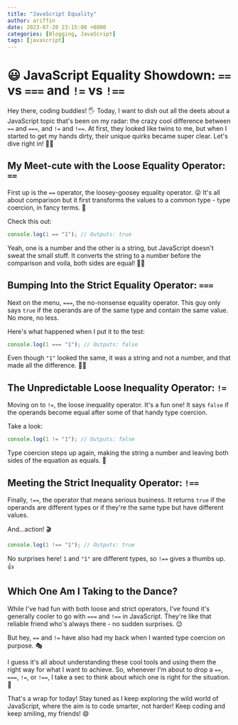 ```yaml
---
title: "JavaScript Equality"
author: ariffin
date: 2023-07-20 23:15:00 +0800
categories: [Blogging, JavaScript]
tags: [javascript]
---
```


# 😃 JavaScript Equality Showdown: `==` vs `===` and `!=` vs `!==`

Hey there, coding buddies! 🖐️ Today, I want to dish out all the deets about a JavaScript topic that's been on my radar: the crazy cool difference between `==` and `===`, and `!=` and `!==`. At first, they looked like twins to me, but when I started to get my hands dirty, their unique quirks became super clear. Let's dive right in! 🏊‍♀️

## My Meet-cute with the Loose Equality Operator: `==`

First up is the `==` operator, the loosey-goosey equality operator. 😜 It's all about comparison but it first transforms the values to a common type - type coercion, in fancy terms. 🎩

Check this out:

```javascript
console.log(1 == "1"); // Outputs: true
```

Yeah, one is a number and the other is a string, but JavaScript doesn't sweat the small stuff. It converts the string to a number before the comparison and voila, both sides are equal! 🤷‍♂️

## Bumping Into the Strict Equality Operator: `===`
Next on the menu, `===`, the no-nonsense equality operator. This guy only says `true` if the operands are of the same type and contain the same value. No more, no less.

Here's what happened when I put it to the test:

```javascript
console.log(1 === "1"); // Outputs: false
```

Even though `"1"` looked the same, it was a string and not a number, and that made all the difference. 🕵️‍♂️

## The Unpredictable Loose Inequality Operator: `!=`
Moving on to `!=`, the loose inequality operator. It's a fun one! It says `false` if the operands become equal after some of that handy type coercion.

Take a look:

```javascript
console.log(1 != "1"); // Outputs: false
```
Type coercion steps up again, making the string a number and leaving both sides of the equation as equals. 🧮

## Meeting the Strict Inequality Operator: `!==`
Finally, `!==`, the operator that means serious business. It returns `true` if the operands are different types or if they're the same type but have different values.

And...action! 🎬

```javascript
console.log(1 !== "1"); // Outputs: true
```

No surprises here! `1` and `"1"` are different types, so `!==` gives a thumbs up. 👍

## Which One Am I Taking to the Dance?
While I've had fun with both loose and strict operators, I've found it's generally cooler to go with `===` and `!==` in JavaScript. They're like that reliable friend who's always there - no sudden surprises. 😌

But hey, `==` and `!=` have also had my back when I wanted type coercion on purpose. 🎭

I guess it's all about understanding these cool tools and using them the right way for what I want to achieve. So, whenever I'm about to drop a `==`, `===`, `!=`, or `!==`, I take a sec to think about which one is right for the situation. 🤔

That's a wrap for today! Stay tuned as I keep exploring the wild world of JavaScript, where the aim is to code smarter, not harder! Keep coding and keep smiling, my friends! 😄